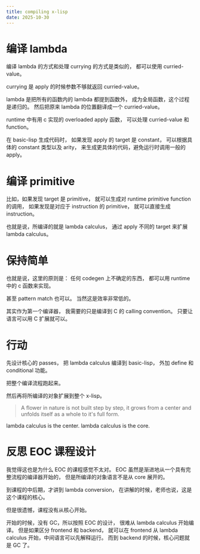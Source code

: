 ```yaml
---
title: compiling x-lisp
date: 2025-10-30
---
```


# 编译 lambda

编译 lambda 的方式和处理 currying 的方式是类似的，
都可以使用 curried-value。

currying 是 apply 的时候参数不够就返回 curried-value。

lambda 是把所有的函数内的 lambda 都提到函数外，
成为全局函数，这个过程是递归的。
然后把原来 lambda 的位置翻译成一个 curried-value。

runtime 中有用 c 实现的 overloaded apply 函数，
可以处理 curried-value 和 function。

在 basic-lisp 生成代码时，
如果发现 apply 的 target 是 constant，
可以根据具体的 constant 类型以及 arity，
来生成更具体的代码，避免运行时调用一般的 apply。

# 编译 primitive

比如，如果发现 target 是 primitive，
就可以生成对 runtime primitive function 的调用，
如果发现是对应于 instruction 的 primitive，
就可以直接生成 instruction。

也就是说，所编译的就是 lambda calculus，
通过 apply 不同的 target 来扩展 lambda calculus。

# 保持简单

也就是说，这里的原则是：
任何 codegen 上不确定的东西，
都可以用 runtime 中的 c 函数来实现。

甚至 pattern match 也可以。
当然这是效率非常低的。

其实作为第一个编译器，
我需要的只是编译到 C 的 calling convention。
只要让语言可以用 C 扩展就可以。

# 行动

先设计核心的 passes，
把 lambda calculus 编译到 basic-lisp，
外加 define 和 conditional 功能。

把整个编译流程跑起来。

然后再将所编译的对象扩展到整个 x-lisp。

> A flower in nature is not built step by step,
> it grows from a center and unfolds itself
> as a whole to it's full form.

lambda calculus is the center.
lambda calculus is the core.

# 反思 EOC 课程设计

我觉得这也是为什么 EOC 的课程感觉不太对。
EOC 虽然是渐进地从一个具有完整流程的编译器开始的，
但是所编译的对象语言不是从 core 展开的。

到课程的中后期，才讲到 lambda conversion，
在讲解的时候，老师也说，这是这个课程的核心。

但是很遗憾，课程没有从核心开始。

开始的时候，没有 GC，所以按照 EOC 的设计，
很难从 lambda calculus 开始编译。
但是如果区分 frontend 和 backend，
就可以在 frontend 从 lambda calculus 开始，中间语言可以先解释运行。
而到 backend 的时候，核心问题就是 GC 了。
